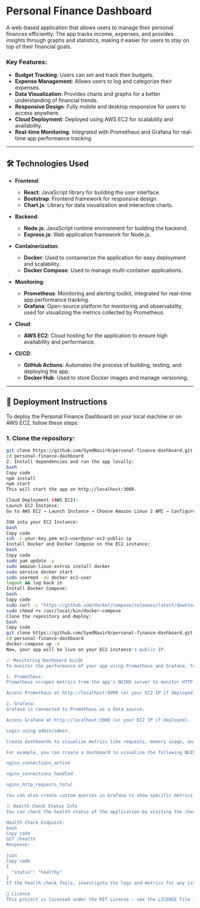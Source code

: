 # Personal Finance Dashboard

A web-based application that allows users to manage their personal finances efficiently. The app tracks income, expenses, and provides insights through graphs and statistics, making it easier for users to stay on top of their financial goals.

### Key Features:
* **Budget Tracking**: Users can set and track their budgets.
* **Expense Management**: Allows users to log and categorize their expenses.
* **Data Visualization**: Provides charts and graphs for a better understanding of financial trends.
* **Responsive Design**: Fully mobile and desktop responsive for users to access anywhere.
* **Cloud Deployment**: Deployed using AWS EC2 for scalability and availability.
* **Real-time Monitoring**: Integrated with Prometheus and Grafana for real-time app performance tracking.

---

## 🛠 Technologies Used
* **Frontend**:
  * **React**: JavaScript library for building the user interface.
  * **Bootstrap**: Frontend framework for responsive design.
  * **Chart.js**: Library for data visualization and interactive charts.

* **Backend**:
  * **Node.js**: JavaScript runtime environment for building the backend.
  * **Express.js**: Web application framework for Node.js.

* **Containerization**:
  * **Docker**: Used to containerize the application for easy deployment and scalability.
  * **Docker Compose**: Used to manage multi-container applications.

* **Monitoring**:
  * **Prometheus**: Monitoring and alerting toolkit, integrated for real-time app performance tracking.
  * **Grafana**: Open-source platform for monitoring and observability, used for visualizing the metrics collected by Prometheus.

* **Cloud**:
  * **AWS EC2**: Cloud hosting for the application to ensure high availability and performance.

* **CI/CD**:
  * **GitHub Actions**: Automates the process of building, testing, and deploying the app.
  * **Docker Hub**: Used to store Docker images and manage versioning.

---

## 🚀 Deployment Instructions

To deploy the Personal Finance Dashboard on your local machine or on AWS EC2, follow these steps:

### 1. Clone the repository:
```bash
git clone https://github.com/SyedNasir9/personal-finance-dashboard.git
cd personal-finance-dashboard
2. Install dependencies and run the app locally:
bash
Copy code
npm install
npm start
This will start the app on http://localhost:3000.

Cloud Deployment (AWS EC2):
Launch EC2 Instance:
Go to AWS EC2 → Launch Instance → Choose Amazon Linux 2 AMI → Configure security groups to allow ports 22 (SSH) and 80 (HTTP).

SSH into your EC2 Instance:
bash
Copy code
ssh -i your-key.pem ec2-user@your-ec2-public-ip
Install Docker and Docker Compose on the EC2 instance:
bash
Copy code
sudo yum update -y
sudo amazon-linux-extras install docker
sudo service docker start
sudo usermod -aG docker ec2-user
logout && log back in
Install Docker Compose:
bash
Copy code
sudo curl -L "https://github.com/docker/compose/releases/latest/download/docker-compose-$(uname -s)-$(uname -m)" -o /usr/local/bin/docker-compose
sudo chmod +x /usr/local/bin/docker-compose
Clone the repository and deploy:
bash
Copy code
git clone https://github.com/SyedNasir9/personal-finance-dashboard.git
cd personal-finance-dashboard
docker-compose up -d
Now, your app will be live on your EC2 instance's public IP.

📈 Monitoring Dashboard Guide
To monitor the performance of your app using Prometheus and Grafana, follow these steps:

1. Prometheus:
Prometheus scrapes metrics from the app’s NGINX server to monitor HTTP request rates and server performance.

Access Prometheus at http://localhost:9090 (or your EC2 IP if deployed).

2. Grafana:
Grafana is connected to Prometheus as a data source.

Access Grafana at http://localhost:3000 (or your EC2 IP if deployed).

Login using admin/admin.

Create dashboards to visualize metrics like requests, memory usage, and CPU load.

For example, you can create a dashboard to visualize the following NGINX metrics:

nginx_connections_active

nginx_connections_handled

nginx_http_requests_total

You can also create custom queries in Grafana to show specific metrics you are interested in.

🩺 Health Check Status Info
You can check the health status of the application by visiting the /health endpoint. This is helpful to verify that the application is running as expected.

Health Check Endpoint:
bash
Copy code
GET /health
Response:

json
Copy code
{
  "status": "healthy"
}
If the health check fails, investigate the logs and metrics for any issues.

📝 License
This project is licensed under the MIT License - see the LICENSE file for details.
